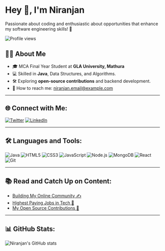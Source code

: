 # Hey 👋, I'm Niranjan

Passionate about coding and enthusiastic about opportunities that enhance my software engineering skills! 🚀

![Profile views](https://komarev.com/ghpvc/?username=Niranjanyadav8907&color=blue)

## 👩‍💻 About Me
- 🎓 MCA Final Year Student at **GLA University, Mathura**
- 💻 Skilled in **Java**, Data Structures, and Algorithms.
- 🛠️ Exploring **open-source contributions** and backend development.
- 📧 How to reach me: niranjan.email@example.com

---

## 🌐 Connect with Me:
[![Twitter](https://img.shields.io/badge/-Twitter-1DA1F2?style=for-the-badge&logo=twitter&logoColor=white)](https://twitter.com/your-twitter)
[![LinkedIn](https://img.shields.io/badge/-LinkedIn-0077B5?style=for-the-badge&logo=linkedin&logoColor=white)](https://linkedin.com/in/your-linkedin)

---

## 🛠️ Languages and Tools:
![Java](https://img.shields.io/badge/-Java-007396?style=for-the-badge&logo=java&logoColor=white)
![HTML5](https://img.shields.io/badge/-HTML5-E34F26?style=for-the-badge&logo=html5&logoColor=white)
![CSS3](https://img.shields.io/badge/-CSS3-1572B6?style=for-the-badge&logo=css3&logoColor=white)
![JavaScript](https://img.shields.io/badge/-JavaScript-F7DF1E?style=for-the-badge&logo=javascript&logoColor=black)
![Node.js](https://img.shields.io/badge/-Node.js-339933?style=for-the-badge&logo=node.js&logoColor=white)
![MongoDB](https://img.shields.io/badge/-MongoDB-47A248?style=for-the-badge&logo=mongodb&logoColor=white)
![React](https://img.shields.io/badge/-React-61DAFB?style=for-the-badge&logo=react&logoColor=white)
![Git](https://img.shields.io/badge/-Git-F05032?style=for-the-badge&logo=git&logoColor=white)

---

## 📚 Read and Catch Up on Content:
- [Building My Online Community ✍️](#)
- [Highest Paying Jobs in Tech 💼](#)
- [My Open Source Contributions 🌟](#)

---

## 📊 GitHub Stats:
![Niranjan's GitHub stats](https://github-readme-stats.vercel.app/api?username=Niranjanyadav8907&show_icons=true&theme=radical)
